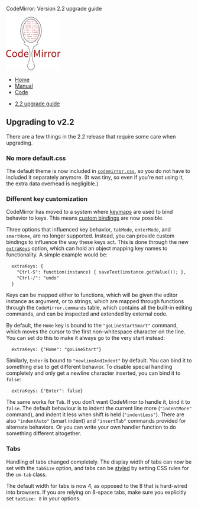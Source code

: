 CodeMirror: Version 2.2 upgrade guide

[<img src="logo.png" id="logo" />](http://codemirror.net)

-   [Home](../index.html)
-   [Manual](manual.html)
-   [Code](https://github.com/marijnh/codemirror)

<!-- -->

-   <a href="#" class="active">2.2 upgrade guide</a>

Upgrading to v2.2
-----------------

There are a few things in the 2.2 release that require some care when upgrading.

### No more default.css

The default theme is now included in [`codemirror.css`](../lib/codemirror.css), so you do not have to included it separately anymore. (It was tiny, so even if you’re not using it, the extra data overhead is negligible.)

### Different key customization

CodeMirror has moved to a system where [keymaps](manual.html#option_keyMap) are used to bind behavior to keys. This means [custom bindings](../demo/emacs.html) are now possible.

Three options that influenced key behavior, `tabMode`, `enterMode`, and `smartHome`, are no longer supported. Instead, you can provide custom bindings to influence the way these keys act. This is done through the new [`extraKeys`](manual.html#option_extraKeys) option, which can hold an object mapping key names to functionality. A simple example would be:

      extraKeys: {
        "Ctrl-S": function(instance) { saveText(instance.getValue()); },
        "Ctrl-/": "undo"
      }

Keys can be mapped either to functions, which will be given the editor instance as argument, or to strings, which are mapped through functions through the `CodeMirror.commands` table, which contains all the built-in editing commands, and can be inspected and extended by external code.

By default, the `Home` key is bound to the `"goLineStartSmart"` command, which moves the cursor to the first non-whitespace character on the line. You can set do this to make it always go to the very start instead:

      extraKeys: {"Home": "goLineStart"}

Similarly, `Enter` is bound to `"newlineAndIndent"` by default. You can bind it to something else to get different behavior. To disable special handling completely and only get a newline character inserted, you can bind it to `false`:

      extraKeys: {"Enter": false}

The same works for `Tab`. If you don’t want CodeMirror to handle it, bind it to `false`. The default behaviour is to indent the current line more (`"indentMore"` command), and indent it less when shift is held (`"indentLess"`). There are also `"indentAuto"` (smart indent) and `"insertTab"` commands provided for alternate behaviors. Or you can write your own handler function to do something different altogether.

### Tabs

Handling of tabs changed completely. The display width of tabs can now be set with the `tabSize` option, and tabs can be [styled](../demo/visibletabs.html) by setting CSS rules for the `cm-tab` class.

The default width for tabs is now 4, as opposed to the 8 that is hard-wired into browsers. If you are relying on 8-space tabs, make sure you explicitly set `tabSize: 8` in your options.
